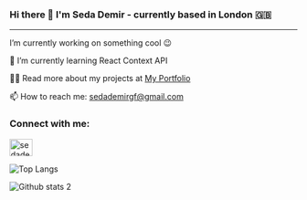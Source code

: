 ### Hi there 👋  I'm Seda Demir - currently based in London :gb: 

---

 I’m currently working on something cool 😉

🌱  I’m currently learning React Context API

👩‍💻 Read more about my projects at [My Portfolio](https://dseda.github.io/portfolio/) 

📫  How to reach me: sedademirgf@gmail.com

<h3 align="left">Connect with me:</h3>
<p align="left">
<a href="https://www.linkedin.com/in/seda-d-02743b185/" target="blank"><img align="center" src="https://raw.githubusercontent.com/rahuldkjain/github-profile-readme-generator/master/src/images/icons/Social/linked-in-alt.svg" alt="sedademir" height="30" width="40" /></a>
</p>


![Top Langs](https://github-readme-stats.vercel.app/api/top-langs/?username=dseda&theme=tokyonight)

![Github stats 2](https://github-readme-stats.vercel.app/api?username=dseda&show_icons=true&theme=radical)

<!--
**dseda/dseda** is a ✨ _special_ ✨ repository because its `README.md` (this file) appears on your GitHub profile.

Here are some ideas to get you started:

- 🔭 I’m currently working on ...
- 🌱 I’m currently learning ...
- 👯 I’m looking to collaborate on ...
- 🤔 I’m looking for help with ...
- 💬 Ask me about ...
- 📫 How to reach me: ...

- ⚡ Fun fact: ...
-->
